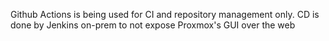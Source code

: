 Github Actions is being used for CI and repository management only.
CD is done by Jenkins on-prem to not expose Proxmox's GUI over the web